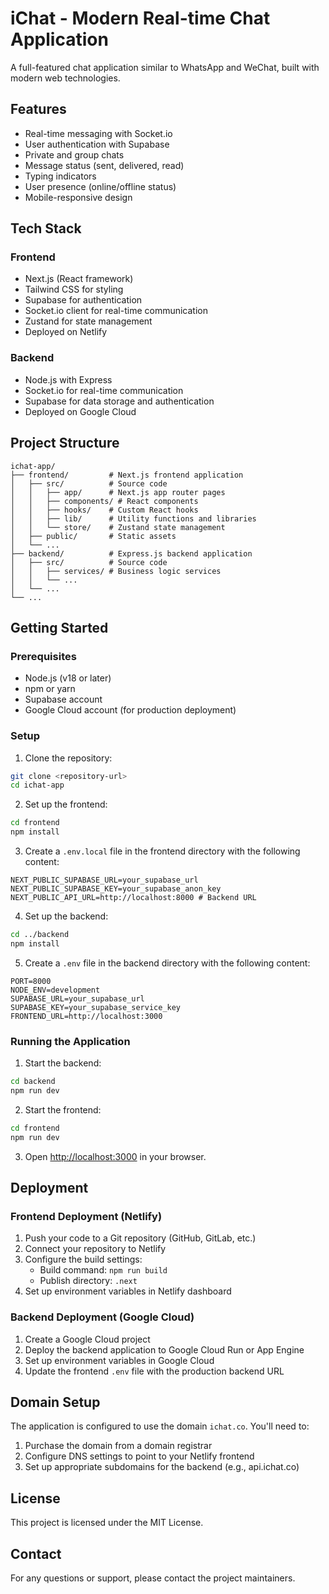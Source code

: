 # iChat - Modern Real-time Chat Application

A full-featured chat application similar to WhatsApp and WeChat, built with modern web technologies.

## Features

- Real-time messaging with Socket.io
- User authentication with Supabase
- Private and group chats
- Message status (sent, delivered, read)
- Typing indicators
- User presence (online/offline status)
- Mobile-responsive design

## Tech Stack

### Frontend
- Next.js (React framework)
- Tailwind CSS for styling
- Supabase for authentication
- Socket.io client for real-time communication
- Zustand for state management
- Deployed on Netlify

### Backend
- Node.js with Express
- Socket.io for real-time communication
- Supabase for data storage and authentication
- Deployed on Google Cloud

## Project Structure

```
ichat-app/
├── frontend/         # Next.js frontend application
│   ├── src/          # Source code
│   │   ├── app/      # Next.js app router pages
│   │   ├── components/ # React components
│   │   ├── hooks/    # Custom React hooks
│   │   ├── lib/      # Utility functions and libraries
│   │   └── store/    # Zustand state management
│   ├── public/       # Static assets
│   └── ...
├── backend/          # Express.js backend application
│   ├── src/          # Source code
│   │   ├── services/ # Business logic services
│   │   └── ...
│   └── ...
└── ...
```

## Getting Started

### Prerequisites

- Node.js (v18 or later)
- npm or yarn
- Supabase account
- Google Cloud account (for production deployment)

### Setup

1. Clone the repository:
```bash
git clone <repository-url>
cd ichat-app
```

2. Set up the frontend:
```bash
cd frontend
npm install
```

3. Create a `.env.local` file in the frontend directory with the following content:
```
NEXT_PUBLIC_SUPABASE_URL=your_supabase_url
NEXT_PUBLIC_SUPABASE_KEY=your_supabase_anon_key
NEXT_PUBLIC_API_URL=http://localhost:8000 # Backend URL
```

4. Set up the backend:
```bash
cd ../backend
npm install
```

5. Create a `.env` file in the backend directory with the following content:
```
PORT=8000
NODE_ENV=development
SUPABASE_URL=your_supabase_url
SUPABASE_KEY=your_supabase_service_key
FRONTEND_URL=http://localhost:3000
```

### Running the Application

1. Start the backend:
```bash
cd backend
npm run dev
```

2. Start the frontend:
```bash
cd frontend
npm run dev
```

3. Open [http://localhost:3000](http://localhost:3000) in your browser.

## Deployment

### Frontend Deployment (Netlify)

1. Push your code to a Git repository (GitHub, GitLab, etc.)
2. Connect your repository to Netlify
3. Configure the build settings:
   - Build command: `npm run build`
   - Publish directory: `.next`
4. Set up environment variables in Netlify dashboard

### Backend Deployment (Google Cloud)

1. Create a Google Cloud project
2. Deploy the backend application to Google Cloud Run or App Engine
3. Set up environment variables in Google Cloud
4. Update the frontend `.env` file with the production backend URL

## Domain Setup

The application is configured to use the domain `ichat.co`. You'll need to:

1. Purchase the domain from a domain registrar
2. Configure DNS settings to point to your Netlify frontend
3. Set up appropriate subdomains for the backend (e.g., api.ichat.co)

## License

This project is licensed under the MIT License.

## Contact

For any questions or support, please contact the project maintainers.
